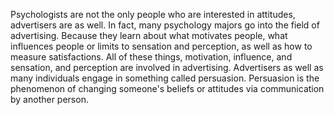 Psychologists are not the only people who are interested in attitudes,
advertisers are as well. In fact, many psychology majors go into the field of
advertising. Because they learn about what motivates people, what influences
people or limits to sensation and perception, as well as how to measure
satisfactions. All of these things, motivation, influence, and sensation, and
perception are involved in advertising. Advertisers as well as many individuals
engage in something called persuasion. Persuasion is the phenomenon of changing
someone's beliefs or attitudes via communication by another person.
